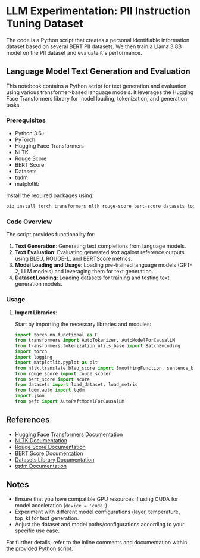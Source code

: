 # LLM Experimentation: PII Instruction Tuning Dataset
The code is a Python script that creates a personal identifiable information dataset based on several BERT PII datasets. We then train a Llama 3 8B model on the PII dataset and evaluate it's performance.
## Language Model Text Generation and Evaluation

This notebook contains a Python script for text generation and evaluation using various transformer-based language models. It leverages the Hugging Face Transformers library for model loading, tokenization, and generation tasks.

### Prerequisites

- Python 3.6+
- PyTorch
- Hugging Face Transformers
- NLTK
- Rouge Score
- BERT Score
- Datasets
- tqdm
- matplotlib

Install the required packages using:

```bash
pip install torch transformers nltk rouge-score bert-score datasets tqdm matplotlib
```

### Code Overview

The script provides functionality for:

1. **Text Generation**: Generating text completions from language models.
2. **Text Evaluation**: Evaluating generated text against reference outputs using BLEU, ROUGE-L, and BERTScore metrics.
3. **Model Loading and Usage**: Loading pre-trained language models (GPT-2, LLM models) and leveraging them for text generation.
4. **Dataset Loading**: Loading datasets for training and testing text generation models.

### Usage

1. **Import Libraries**:
   
   Start by importing the necessary libraries and modules:

   ```python
   import torch.nn.functional as F
   from transformers import AutoTokenizer, AutoModelForCausalLM
   from transformers.tokenization_utils_base import BatchEncoding
   import torch
   import logging
   import matplotlib.pyplot as plt
   from nltk.translate.bleu_score import SmoothingFunction, sentence_bleu
   from rouge_score import rouge_scorer
   from bert_score import score
   from datasets import load_dataset, load_metric
   from tqdm.auto import tqdm
   import json
   from peft import AutoPeftModelForCausalLM
   ```


## References

- [Hugging Face Transformers Documentation](https://huggingface.co/transformers/)
- [NLTK Documentation](https://www.nltk.org/)
- [Rouge Score Documentation](https://github.com/google-research/google-research/tree/master/rouge)
- [BERT Score Documentation](https://github.com/Tiiiger/bert_score)
- [Datasets Library Documentation](https://huggingface.co/docs/datasets/)
- [tqdm Documentation](https://github.com/tqdm/tqdm)

## Notes

- Ensure that you have compatible GPU resources if using CUDA for model acceleration (`device = 'cuda'`).
- Experiment with different model configurations (layer, temperature, top_k) for text generation.
- Adjust the dataset and model paths/configurations according to your specific use case.

For further details, refer to the inline comments and documentation within the provided Python script.
